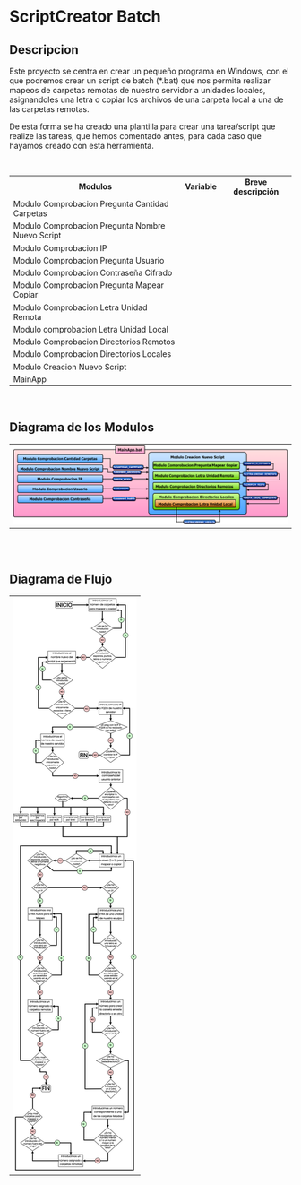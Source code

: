 # ScriptCreator Batch
## Descripcion
<p> Este proyecto se centra en crear un pequeño programa en Windows, con el que podremos crear un script de batch (*.bat) que nos permita realizar mapeos de carpetas remotas de nuestro servidor a unidades locales, asignandoles una letra o copiar los archivos de una carpeta local a una de las carpetas remotas. </p>

<p> De esta forma se ha creado una plantilla para crear una tarea/script que realize las tareas, que hemos comentado antes, para cada caso que hayamos creado con esta herramienta. </p>

<br>

<table>
  <tr align="center">
    <td><b>Modulos</b></td>
    <td><b>Variable</b></td>
    <td><b>Breve descripción</b></td>
  </tr>
  
  <tr>
    <td> Modulo Comprobacion Pregunta Cantidad Carpetas </td>
    <td><b></b></td>
    <td></td>
  </tr>
  
  <tr>
    <td> Modulo Comprobacion Pregunta Nombre Nuevo Script </td>
    <td><b></b></td>
    <td></td>
  </tr>
  
  <tr>
    <td> Modulo Comprobacion IP </td>
    <td><b></b></td>
    <td></td>
  </tr>
 
  <tr>
    <td> Modulo Comprobacion Pregunta Usuario </td>
    <td><b></b></td>
    <td></td>
  </tr>
  
  <tr>
    <td> Modulo Comprobacion Contraseña Cifrado </td>
    <td><b></b></td>
    <td></td>
  </tr>
  
  <tr>
    <td> Modulo Comprobacion Pregunta Mapear Copiar </td>
    <td><b></b></td>
    <td></td>
  </tr>
  
  <tr>
    <td> Modulo Comprobacion Letra Unidad Remota </td>
    <td><b></b></td>
    <td></td>
  </tr>
  
  <tr>
    <td>Modulo comprobacion Letra Unidad Local</td>
    <td><b></b></td>
    <td></td>
  </tr>
  
  <tr>
    <td> Modulo Comprobacion Directorios Remotos </td>
    <td><b></b></td>
    <td></td>
  </tr>
  
  <tr>
    <td> Modulo Comprobacion Directorios Locales </td>
    <td><b></b></td>
    <td></td>
  </tr>
  
  <tr>
    <td>Modulo Creacion Nuevo Script</td>
    <td></td>
  </tr>
  
  <tr>
    <td> MainApp </td>
    <td></td>
  </tr>
</table>

<br>

## Diagrama de los Modulos
  <table>
    <tr>
      <td><img src="Recursos/Diagramas/Diagrama_Flujo_ModulosV2.png"/></td>
    </tr>
  </table>

  <br><br>
  
## Diagrama de Flujo
  <table>
    <tr>
      <td><img src="Recursos/Diagramas/DiagramaDeFlujoV1.png"/></td>
    </tr>
  </table>
  
  <br>
